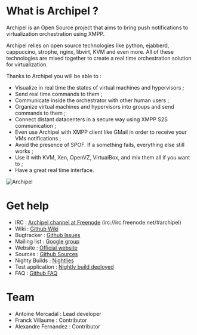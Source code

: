 # What is Archipel ?

Archipel is an Open Source project that aims to bring push notifications to virtualization orchestration using XMPP. 

Archipel relies on open source technologies like python, ejabberd, cappuccino, strophe, nginx, libvirt, KVM and even more. All of these  technologies are mixed together to create a real time orchestration solution for virtualization.

Thanks to Archipel you will be able to :

* Visualize in real time the states of virtual machines and hypervisors ;
* Send real time commands to them ;
* Communicate inside the orchestrator with other human users ;
* Organize virtual machines and hypervisors into groups and send commands to them ;
* Connect distant datacenters in a secure way using XMPP S2S communication ;
* Even use Archipel with XMPP client like GMail in order to receive your VMs notifications ;
* Avoid the presence of SPOF. If a something fails, everything else still works ;
* Use it with KVM, Xen, OpenVZ, VirtualBox, and mix them all if you want to ;
* Have a great real time interface.

![Archipel](http://antoinemercadal.fr/archipelblog/wp-content/uploads/manual/archipel_pres.png)

# Get help

* IRC : [Archipel channel at Freenode](irc://irc.freenode.net/#archipel) (irc://irc.freenode.net/#archipel)
* Wiki : [Github Wiki](http:/github.com/primalmotion/archipel/wiki)
* Bugtracker : [Github Issues](http:/github.com/primalmotion/archipel/issues)
* Mailing list : [Google group](http://groups.google.com/group/archipelproject)
* Website : [Official website](http://archipelproject.org)
* Sources : [Github Sources](http:/github.com/primalmotion/archipel)
* Nighty Builds : [Nightlies](http:/nightlies.archipelproject.org)
* Test application : [Nightly build deployed](http:/app.archipelproject.org)
* FAQ : [Github FAQ](https://github.com/primalmotion/Archipel/wiki/Faq)

# Team

* Antoine Mercadal : Lead developer
* Franck Villaume : Contributor
* Alexandre Fernandez : Contributor